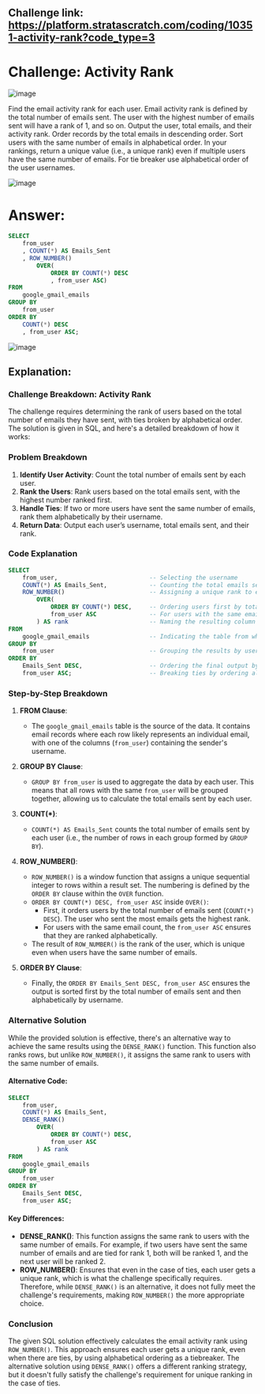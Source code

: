 ## Challenge link: https://platform.stratascratch.com/coding/10351-activity-rank?code_type=3

# Challenge: Activity Rank

![image](https://github.com/user-attachments/assets/5cf24dec-6f1e-4762-9f3b-ff84ec04df49)


Find the email activity rank for each user. Email activity rank is defined by the total number of emails sent. The user with the highest number of emails sent will have a rank of 1, and so on. Output the user, total emails, and their activity rank. Order records by the total emails in descending order. Sort users with the same number of emails in alphabetical order.
In your rankings, return a unique value (i.e., a unique rank) even if multiple users have the same number of emails. For tie breaker use alphabetical order of the user usernames.

![image](https://github.com/user-attachments/assets/bbf2cf86-d2d3-47b1-81a3-098a51673889)

# Answer:

``` sql
SELECT 
    from_user
    , COUNT(*) AS Emails_Sent
    , ROW_NUMBER()
        OVER( 
            ORDER BY COUNT(*) DESC
            , from_user ASC)
FROM 
    google_gmail_emails
GROUP BY 
    from_user
ORDER BY
    COUNT(*) DESC
    , from_user ASC;
```

![image](https://github.com/user-attachments/assets/bb34dad4-84d6-422e-8507-6b3e87ddbc52)


## Explanation:
### Challenge Breakdown: Activity Rank

The challenge requires determining the rank of users based on the total number of emails they have sent, with ties broken by alphabetical order. The solution is given in SQL, and here's a detailed breakdown of how it works:

### Problem Breakdown

1. **Identify User Activity**: Count the total number of emails sent by each user.
2. **Rank the Users**: Rank users based on the total emails sent, with the highest number ranked first.
3. **Handle Ties**: If two or more users have sent the same number of emails, rank them alphabetically by their username.
4. **Return Data**: Output each user’s username, total emails sent, and their rank.

### Code Explanation

```sql
SELECT 
    from_user,                          -- Selecting the username
    COUNT(*) AS Emails_Sent,            -- Counting the total emails sent by each user
    ROW_NUMBER()                        -- Assigning a unique rank to each user
        OVER( 
            ORDER BY COUNT(*) DESC,     -- Ordering users first by total emails sent (highest first)
            from_user ASC               -- For users with the same email count, ordering alphabetically by username
        ) AS rank                       -- Naming the resulting column as 'rank'
FROM 
    google_gmail_emails                 -- Indicating the table from which to pull the data
GROUP BY 
    from_user                           -- Grouping the results by username to calculate the total emails for each user
ORDER BY
    Emails_Sent DESC,                   -- Ordering the final output by the number of emails sent in descending order
    from_user ASC;                      -- Breaking ties by ordering alphabetically by username
```

### Step-by-Step Breakdown

1. **FROM Clause**: 
   - The `google_gmail_emails` table is the source of the data. It contains email records where each row likely represents an individual email, with one of the columns (`from_user`) containing the sender's username.

2. **GROUP BY Clause**:
   - `GROUP BY from_user` is used to aggregate the data by each user. This means that all rows with the same `from_user` will be grouped together, allowing us to calculate the total emails sent by each user.

3. **COUNT(*)**:
   - `COUNT(*) AS Emails_Sent` counts the total number of emails sent by each user (i.e., the number of rows in each group formed by `GROUP BY`).

4. **ROW_NUMBER()**:
   - `ROW_NUMBER()` is a window function that assigns a unique sequential integer to rows within a result set. The numbering is defined by the `ORDER BY` clause within the `OVER` function.
   - `ORDER BY COUNT(*) DESC, from_user ASC` inside `OVER()`:
     - First, it orders users by the total number of emails sent (`COUNT(*) DESC`). The user who sent the most emails gets the highest rank.
     - For users with the same email count, the `from_user ASC` ensures that they are ranked alphabetically.
   - The result of `ROW_NUMBER()` is the rank of the user, which is unique even when users have the same number of emails.

5. **ORDER BY Clause**:
   - Finally, the `ORDER BY Emails_Sent DESC, from_user ASC` ensures the output is sorted first by the total number of emails sent and then alphabetically by username.

### Alternative Solution

While the provided solution is effective, there's an alternative way to achieve the same results using the `DENSE_RANK()` function. This function also ranks rows, but unlike `ROW_NUMBER()`, it assigns the same rank to users with the same number of emails.

#### Alternative Code:

```sql
SELECT 
    from_user,
    COUNT(*) AS Emails_Sent,
    DENSE_RANK() 
        OVER(
            ORDER BY COUNT(*) DESC, 
            from_user ASC
        ) AS rank
FROM 
    google_gmail_emails
GROUP BY 
    from_user
ORDER BY 
    Emails_Sent DESC,
    from_user ASC;
```

#### Key Differences:
- **DENSE_RANK()**: This function assigns the same rank to users with the same number of emails. For example, if two users have sent the same number of emails and are tied for rank 1, both will be ranked 1, and the next user will be ranked 2.
- **ROW_NUMBER()**: Ensures that even in the case of ties, each user gets a unique rank, which is what the challenge specifically requires. Therefore, while `DENSE_RANK()` is an alternative, it does not fully meet the challenge's requirements, making `ROW_NUMBER()` the more appropriate choice.

### Conclusion

The given SQL solution effectively calculates the email activity rank using `ROW_NUMBER()`. This approach ensures each user gets a unique rank, even when there are ties, by using alphabetical ordering as a tiebreaker. The alternative solution using `DENSE_RANK()` offers a different ranking strategy, but it doesn't fully satisfy the challenge's requirement for unique ranking in the case of ties.
